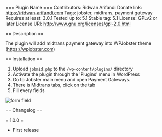 === Plugin Name ===
Contributors: Ridwan Arifandi
Donate link: https://ridwan-arifandi.com
Tags: jobster, midtrans, payment gateway
Requires at least: 3.0.1
Tested up to: 5.1
Stable tag: 5.1
License: GPLv2 or later
License URI: http://www.gnu.org/licenses/gpl-2.0.html

== Description ==

The plugin will add midtrans payment gateway into WPJobster theme (https://wpjobster.com)

== Installation ==

1. Upload `jobmid.php` to the `/wp-content/plugins/` directory
2. Activate the plugin through the 'Plugins' menu in WordPress
3. Go to Jobster main menu and open Payment Gateways.
4. There is Midtrans tabs, click on the tab
5. Fill every fields

![form field](https://user-images.githubusercontent.com/8991969/54210797-c0547880-4512-11e9-9633-b2cfe3338894.png)

== Changelog ==

= 1.0.0 =
* First release
